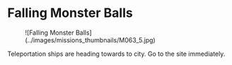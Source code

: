 # Falling Monster Balls

<figure markdown>
![Falling Monster Balls](../images/missions_thumbnails/M063_5.jpg)
</figure>

Teleportation ships are heading towards to city. Go to the site immediately.
